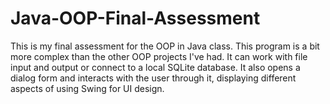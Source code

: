 # Java-OOP-Final-Assessment

This is my final assessment for the OOP in Java class. This program is a bit more complex than the other OOP projects I've had. It can work with file input and output or connect to a local SQLite database.
It also opens a dialog form and interacts with the user through it, displaying different aspects of using Swing for UI design.

